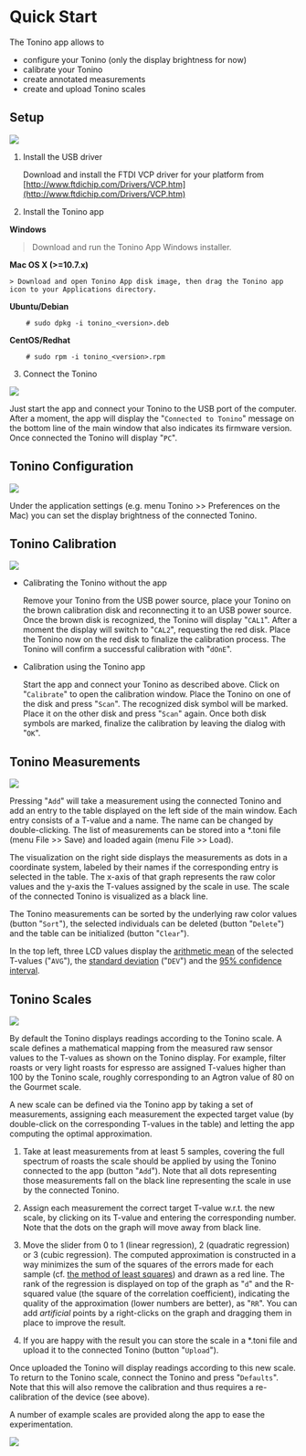 Quick Start
========

The Tonino app allows to

- configure your Tonino (only the display brightness for now)
- calibrate your Tonino
- create annotated measurements
- create and upload Tonino scales


Setup
-------------------

![](installation.png?raw=true)


1. Install the USB driver

	Download and install the FTDI VCP driver for your platform from [http://www.ftdichip.com/Drivers/VCP.htm](http://www.ftdichip.com/Drivers/VCP.htm)

2. Install the Tonino app

  **Windows**

 > Download and run the Tonino App Windows installer.
    
  **Mac OS X (>=10.7.x)**

	> Download and open Tonino App disk image, then drag the Tonino app icon to your Applications directory.

  **Ubuntu/Debian**


 		# sudo dpkg -i tonino_<version>.deb


  **CentOS/Redhat**


 		# sudo rpm -i tonino_<version>.rpm


3. Connect the Tonino


![](connected.png?raw=true)

Just start the app and connect your Tonino to the USB port of the computer. After a moment, the app will display the "`Connected to Tonino`" message on the bottom line of the main window that also indicates its firmware version. Once connected the Tonino will display "`PC`".


Tonino Configuration
-------------------

![](display-brightness.png?raw=true)

Under the application settings (e.g. menu Tonino >> Preferences on the Mac) you can set the display brightness of the connected Tonino.


Tonino Calibration
-------------------

![](calibration.png?raw=true)

- Calibrating the Tonino without the app

	Remove your Tonino from the USB power source, place your Tonino on the brown calibration disk and reconnecting it to an USB power source. Once the brown disk is recognized, the Tonino will display "`CAL1`". After a moment the display will switch to "`CAL2`", requesting the red disk. Place the Tonino now on the red disk to finalize the calibration process. The Tonino will confirm a successful calibration with "`dOnE`".

- Calibration using the Tonino app

	Start the app and connect your Tonino as described above. Click on "`Calibrate`" to open the calibration window. Place the Tonino on one of the disk and press "`Scan`". The recognized disk symbol will be marked. Place it on the other disk and press "`Scan`" again. Once both disk symbols are marked, finalize the calibration by leaving the dialog with "`OK`".


Tonino Measurements
-------------------

![](measurements.png?raw=true)

Pressing "`Add`" will take a measurement using the connected Tonino and add an entry to the table displayed on the left side of the main window. Each entry consists of a T-value and a name. The name can be changed by double-clicking. The list of measurements can be stored into a *.toni file (menu File >> Save) and loaded again (menu File >> Load).

The visualization on the right side displays the measurements as dots in a coordinate system, labeled by their names if the corresponding entry is selected in the table. The x-axis of that graph represents the raw color values and the y-axis the T-values assigned by the scale in use. The scale of the connected Tonino is visualized as a black line.

The Tonino measurements can be sorted by the underlying raw color values (button "`Sort`"), the selected individuals can be deleted (button "`Delete`") and the table can be initialized (button "`Clear`").

In the top left, three LCD values display the [arithmetic mean](https://en.wikipedia.org/wiki/Arithmetic_mean) of the selected T-values ("`AVG`"), the [standard deviation](https://en.wikipedia.org/wiki/Standard_deviation) ("`DEV`") and the [95% confidence interval](https://en.wikipedia.org/wiki/Confidence_interval).


Tonino Scales
-------------------


![](scale.png?raw=true)

By default the Tonino displays readings according to the Tonino scale. A scale defines a mathematical mapping from the measured raw sensor values to the T-values as shown on the Tonino display. For example, filter roasts or very light roasts for espresso are assigned T-values higher than 100 by the Tonino scale, roughly corresponding to an Agtron value of 80 on the Gourmet scale.

A new scale can be defined via the Tonino app by taking a set of measurements, assigning each measurement the expected target value (by double-click on the corresponding T-values in the table) and letting the app computing the optimal approximation.

1. Take at least measurements from at least 5 samples, covering the full spectrum of roasts the scale should be applied by using the Tonino connected to the app (button "`Add`"). Note that all dots representing those measurements fall on the black line representing the scale in use by the connected Tonino.

2. Assign each measurement the correct target T-value w.r.t. the new scale, by clicking on its T-value and entering the corresponding number. Note that the dots on the graph will move away from black line.

3. Move the slider from 0 to 1 (linear regression), 2 (quadratic regression) or 3 (cubic regression). The computed approximation is constructed in a way minimizes the sum of the squares of the errors made for each sample (cf. [the method of least squares](https://en.wikipedia.org/wiki/Least_squares)) and drawn as a red line. The rank of the regression is displayed on top of the graph as "`d`" and the R-squared value (the square of the correlation coefficient), indicating the quality of the approximation (lower numbers are better), as "`RR`". You can add *artificial* points by a right-clicks on the graph and dragging them in place to improve the result.

4. If you are happy with the result you can store the scale in a *.toni file and upload it to the connected Tonino (button "`Upload`").

Once uploaded the Tonino will display readings according to this new scale. To return to the Tonino scale, connect the Tonino and press "`Defaults`". Note that this will also remove the calibration and thus requires a re-calibration of the device (see above).

A number of example scales are provided along the app to ease the experimentation.

![](example-scales.png?raw=true)
